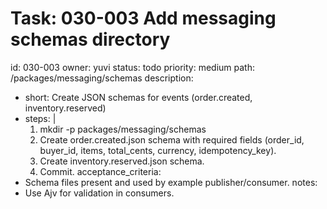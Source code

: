 # Task: 030-003 Add messaging schemas directory
id: 030-003
owner: yuvi
status: todo
priority: medium
path: /packages/messaging/schemas
description:
  - short: Create JSON schemas for events (order.created, inventory.reserved)
  - steps: |
      1. mkdir -p packages/messaging/schemas
      2. Create order.created.json schema with required fields (order_id, buyer_id, items, total_cents, currency, idempotency_key).
      3. Create inventory.reserved.json schema.
      4. Commit.
acceptance_criteria:
  - Schema files present and used by example publisher/consumer.
notes:
  - Use Ajv for validation in consumers.
